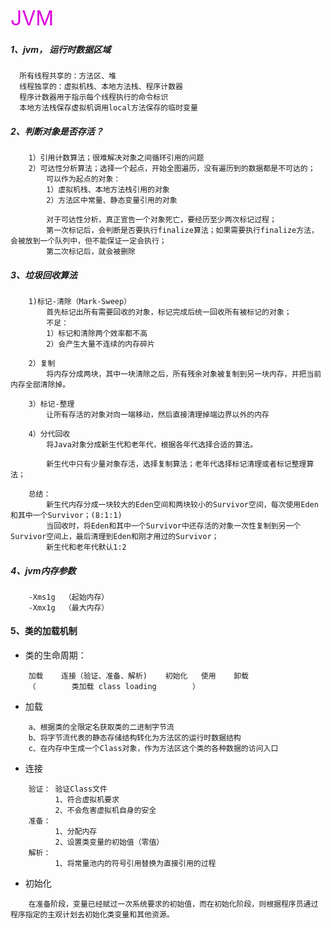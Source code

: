 <font color="#dd00dd" size=6>JVM</font><br />

##### 1、jvm， 运行时数据区域
```
  所有线程共享的：方法区、堆
  线程独享的：虚拟机栈、本地方法栈、程序计数器
  程序计数器用于指示每个线程执行的命令标识
  本地方法栈保存虚拟机调用local方法保存的临时变量
```
##### 2、判断对象是否存活？
```
	1）引用计数算法；很难解决对象之间循环引用的问题
	2）可达性分析算法；选择一个起点，开始全图遍历，没有遍历到的数据都是不可达的；
		可以作为起点的对象：
		1）虚拟机栈、本地方法栈引用的对象
		2）方法区中常量、静态变量引用的对象

		对于可达性分析，真正宣告一个对象死亡，要经历至少两次标记过程；
		第一次标记后，会判断是否要执行finalize算法；如果需要执行finalize方法，会被放到一个队列中，但不能保证一定会执行；
		第二次标记后，就会被删除
```

##### 3、垃圾回收算法
```
	1)标记-清除（Mark-Sweep）
		首先标记出所有需要回收的对象，标记完成后统一回收所有被标记的对象；
		不足：
		1）标记和清除两个效率都不高
		2）会产生大量不连续的内存碎片

	2）复制
		将内存分成两块，其中一块清除之后，所有残余对象被复制到另一块内存，并把当前内存全部清除掉。

	3）标记-整理
		让所有存活的对象对向一端移动，然后直接清理掉端边界以外的内存

	4）分代回收
		将Java对象分成新生代和老年代，根据各年代选择合适的算法。

		新生代中只有少量对象存活，选择复制算法；老年代选择标记清理或者标记整理算法；

	总结：
		新生代内存分成一块较大的Eden空间和两块较小的Survivor空间，每次使用Eden和其中一个Survivor；(8:1:1)
		当回收时，将Eden和其中一个Survivor中还存活的对象一次性复制到另一个Survivor空间上，最后清理到Eden和刚才用过的Survivor；
        新生代和老年代默认1:2
```

##### 4、jvm内存参数
```
    -Xms1g  （起始内存）
    -Xmx1g  （最大内存）
```

#### 5、类的加载机制
- 类的生命周期：
```
    加载    连接（验证、准备、解析)    初始化   使用    卸载
    （        类加载 class loading        ）
```

- 加载
```
    a、根据类的全限定名获取类的二进制字节流
    b、将字节流代表的静态存储结构转化为方法区的运行时数据结构
    c、在内存中生成一个Class对象，作为方法区这个类的各种数据的访问入口
```
- 连接
```
    验证： 验证Class文件
          1、符合虚拟机要求
          2、不会危害虚拟机自身的安全
    准备：
          1、分配内存
          2、设置类变量的初始值（零值）
    解析：
          1、将常量池内的符号引用替换为直接引用的过程
```

- 初始化
```
    在准备阶段，变量已经赋过一次系统要求的初始值，而在初始化阶段，则根据程序员通过程序指定的主观计划去初始化类变量和其他资源。
```
